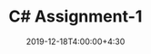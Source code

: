 ---
type: assignment
date: 2019-12-18T4:00:00+4:30
title: C# Assignment-1
pdf: /static_files/assignments/A1.pdf
due: 2019-12-23T23:59:00+3:30
---